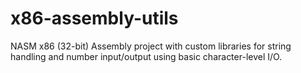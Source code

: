 # x86-assembly-utils
NASM x86 (32-bit) Assembly project with custom libraries for string handling and number input/output using basic character-level I/O.
